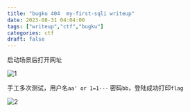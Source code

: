 ```yaml
---
title: "bugku 404  my-first-sqli writeup"
date: 2023-08-31 04:04:00  
tags: ["writeup","ctf","bugku"]
categories: ctf
draft: false
---
```


启动场景后打开网址

![1](./../../bugku/404/1.webp)

手工多次测试，用户名`aa' or 1=1---` 密码`bb`，登陆成功打印`flag`

![2](./../../bugku/404/2.webp)
